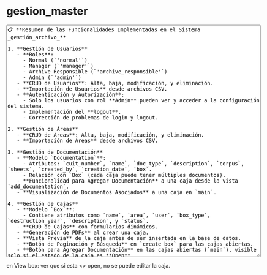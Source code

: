 # gestion_master
<textarea rows="40" cols="80">
📋 **Resumen de las Funcionalidades Implementadas en el Sistema _gestión_archivo_**

1. **Gestión de Usuarios**
   - **Roles**:  
     - Normal (`'normal'`)
     - Manager (`'manager'`)
     - Archive Responsible (`'archive_responsible'`)
     - Admin (`'admin'`)
   - **CRUD de Usuarios**: Alta, baja, modificación, y eliminación.
   - **Importación de Usuarios** desde archivos CSV.
   - **Autenticación y Autorización**:
     - Solo los usuarios con rol **Admin** pueden ver y acceder a la configuración del sistema.
     - Implementación del **logout**.
     - Corrección de problemas de login y logout.

2. **Gestión de Áreas**
   - **CRUD de Áreas**: Alta, baja, modificación, y eliminación.
   - **Importación de Áreas** desde archivos CSV.

3. **Gestión de Documentación**
   - **Modelo `Documentation`**:
     - Atributos: `cuit_number`, `name`, `doc_type`, `description`, `corpus`, `sheets`, `created_by`, `creation_date`, `box`.
     - Relación con `Box` (cada caja puede tener múltiples documentos).
   - **Funcionalidad para Agregar Documentación** a una caja desde la vista `add_documentation`.
   - **Visualización de Documentos Asociados** a una caja en `main`.

4. **Gestión de Cajas**
   - **Modelo `Box`**:
     - Contiene atributos como `name`, `area`, `user`, `box_type`, `destruction_year`, `description`, y `status`.
   - **CRUD de Cajas** con formularios dinámicos.
   - **Generación de PDFs** al crear una caja.
   - **Vista Previa** de la caja antes de ser insertada en la base de datos.
   - **Botón de Paginación y Búsqueda** en `create_box` para las cajas abiertas.
   - **Botón para Agregar Documentación** en las cajas abiertas (`main`), visible solo si el estado de la caja es **Open**.

5. **Gestión de Tipos de Caja y Documentación**
   - **Modelo `BoxType`** y **`DocType`** con restricciones de unicidad insensibles a mayúsculas.
   - **CRUD de Tipos de Caja y Documentación**.
   - **Filtros Dinámicos** en los campos `<select>` usando **Bootstrap Dropdown** y **JavaScript**.

6. **Configuración del Sistema**
   - **Modelo `SystemConfig`** para gestionar claves, valores y descripciones.
   - **Vista `config_keys_values`** para administrar la configuración del sistema:
     - Funcionalidad de **Agregar, Editar, y Eliminar** configuraciones.
     - La vista utiliza la plantilla `base.html`.

7. **Registro de Movimientos (`BoxLog`)**
   - **Modelo `BoxLog`** para registrar cambios en una caja:
     - Atributos: `log_type`, `box`, `area_origin`, `area_destination`, `doc_added`, `doc_removed`, `previous_status`, `new_status`, `observations`, `user`, `user_area`, `log_date`.
   - **Automatización del Registro**:
     - Se registra automáticamente cuando se agregan o eliminan documentos, o cuando una caja cambia de área.

8. **Interfaz de Usuario con Bootstrap**
   - **Uso de Bootstrap 5** para diseñar interfaces atractivas y responsivas.
   - **Botones con Íconos** de Bootstrap para acciones como **Edit**, **Delete**, y **Save**.
   - **Plantilla `base.html`** como estructura principal para todas las vistas.

9. **Optimización del Código**
   - Reducción y optimización de **importaciones duplicadas**.
   - Inclusión de **teclas rápidas** y funcionalidades de accesibilidad en el diseño.

10. **Otros Ajustes y Correcciones**
   - **Redirección de `/` a `main`**.
   - **Mensajes de Error Personalizados** cuando no hay elementos en las tablas.
   - **Filtros de Búsqueda y Ordenación** en las tablas de cajas abiertas.
   - Corrección de errores y mejoras generales en el flujo del sistema.

✅ **Estado Actual**
El sistema **gestión_archivo** tiene implementadas las principales funcionalidades para la gestión de usuarios, áreas, cajas, documentación, configuraciones y logs de movimiento, con una interfaz robusta y fácil de usar gracias a **Bootstrap** y **JavaScript**.
</textarea>



en View box: ver que si esta <> open, no se puede editar la caja.
